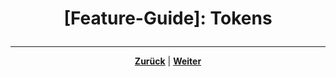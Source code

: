 # <p align="center">[Feature-Guide]: Tokens</p>

<!-- Erklärung zu / Anwendung von:

Github Token Status + Eingabefeld | Token erstellen / speichern / löschen  -->

---

<p align="center"><a href="/docs/04-tools/05-launchpad/02-features/02-berechtigungen/README.md"><strong>Zurück</strong></a> | <a href="/docs/04-tools/05-launchpad/02-features/04-zeiterfassung/README.md"><strong>Weiter</strong></a></p>